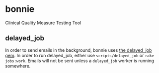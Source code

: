 bonnie
======

Clinical Quality Measure Testing Tool

delayed_job
-----------

In order to send emails in the background, bonnie uses [the delayed_job gem](https://github.com/collectiveidea/delayed_job). In order to run delayed_job, either use `scripts/delayed_job` or `rake jobs:work`. Emails will not be sent unless a `delayed_job` worker is running somewhere.
